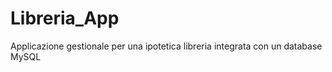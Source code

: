 # Libreria_App
Applicazione gestionale per una ipotetica libreria integrata con un database MySQL  

